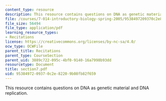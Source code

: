 ```yaml
---
content_type: resource
description: This resource contains questions on DNA as genetic material and DNA replication.
file: /courses/7-014-introductory-biology-spring-2005/9538497209370c2e82209b08fb82f659_section7.pdf
file_size: 56494
file_type: application/pdf
learning_resource_types:
- Recitations
license: https://creativecommons.org/licenses/by-nc-sa/4.0/
ocw_type: OCWFile
parent_title: Recitations
parent_type: CourseSection
parent_uid: 3889c722-095c-4bf0-9140-16a7998b93dd
resourcetype: Document
title: section7.pdf
uid: 95384972-0937-0c2e-8220-9b08fb82f659
---
```

This resource contains questions on DNA as genetic material and DNA replication.